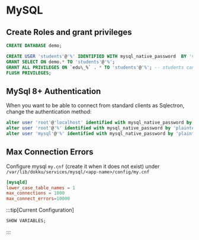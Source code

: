 # MySQL
## Create Roles and grant privileges

```sql
CREATE DATABASE demo;

CREATE USER 'students'@'%' IDENTIFIED WITH mysql_native_password  BY 'super-strong-pw';
GRANT SELECT ON demo.* TO 'students'@'%';
GRANT ALL PRIVILEGES ON `edu\_%` . * TO 'students'@'%'; -- students can create tables with prefix edu_
FLUSH PRIVILEGES;
```

## MySql 8+ Authentication

When you want to be able to connect from standard clients as Sqlectron, change the authentication method: 

```SQL
alter user 'root'@'localhost' identified with mysql_native_password by 'plaintext-pw';
alter user 'root'@'%' identified with mysql_native_password by 'plaintext-pw';
alter user 'mysql'@'%' identified with mysql_native_password by 'plaintext-pw';
```

## Max Connection Errors
Configure mysql `my.cnf` (create it when it does not exist) under `/var/lib/dokku/services/mysql/<app-name>/config/my.cnf`

```cnf title="/var/lib/dokku/services/mysql/<app-name>/config/my.cnf"
[mysqld]
lower_case_table_names = 1
max_connections = 1000
max_connect_errors=10000
```

:::tip[Current Configuration]

```sql
SHOW VARIABLES;
```
:::